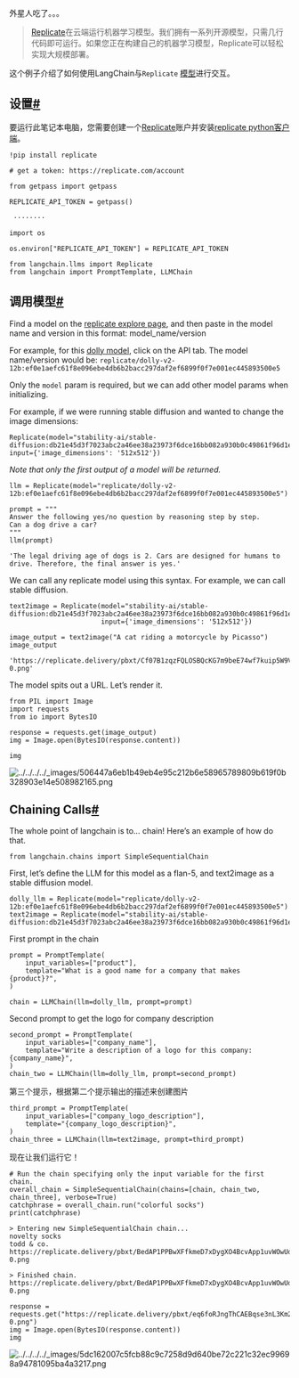 

外星人吃了。。。

> 
> [Replicate](https://replicate.com/blog/machine-learning-needs-better-tools)在云端运行机器学习模型。我们拥有一系列开源模型，只需几行代码即可运行。如果您正在构建自己的机器学习模型，Replicate可以轻松实现大规模部署。
> 
> 
> 

这个例子介绍了如何使用LangChain与`Replicate` [模型](https://replicate.com/explore)进行交互。

设置[#](#setup "永久链接到此标题")
------------------------

要运行此笔记本电脑，您需要创建一个[Replicate](https://replicate.com)账户并安装[replicate python客户端](https://github.com/replicate/replicate-python)。

```
!pip install replicate

```

```
# get a token: https://replicate.com/account

from getpass import getpass

REPLICATE_API_TOKEN = getpass()

```

```
 ········

```

```
import os

os.environ["REPLICATE_API_TOKEN"] = REPLICATE_API_TOKEN

```

```
from langchain.llms import Replicate
from langchain import PromptTemplate, LLMChain

```

调用模型[#](#calling-a-model "永久链接到此标题")
------------------------------------

Find a model on the [replicate explore page](https://replicate.com/explore), and then paste in the model name and version in this format: model_name/version

For example, for this [dolly model](https://replicate.com/replicate/dolly-v2-12b), click on the API tab. The model name/version would be: `replicate/dolly-v2-12b:ef0e1aefc61f8e096ebe4db6b2bacc297daf2ef6899f0f7e001ec445893500e5`

Only the `model` param is required, but we can add other model params when initializing.

For example, if we were running stable diffusion and wanted to change the image dimensions:

```
Replicate(model="stability-ai/stable-diffusion:db21e45d3f7023abc2a46ee38a23973f6dce16bb082a930b0c49861f96d1e5bf", input={'image_dimensions': '512x512'})

```

*Note that only the first output of a model will be returned.*

```
llm = Replicate(model="replicate/dolly-v2-12b:ef0e1aefc61f8e096ebe4db6b2bacc297daf2ef6899f0f7e001ec445893500e5")

```

```
prompt = """
Answer the following yes/no question by reasoning step by step. 
Can a dog drive a car?
"""
llm(prompt)

```

```
'The legal driving age of dogs is 2. Cars are designed for humans to drive. Therefore, the final answer is yes.'

```

We can call any replicate model using this syntax. For example, we can call stable diffusion.

```
text2image = Replicate(model="stability-ai/stable-diffusion:db21e45d3f7023abc2a46ee38a23973f6dce16bb082a930b0c49861f96d1e5bf", 
                       input={'image_dimensions': '512x512'})

```

```
image_output = text2image("A cat riding a motorcycle by Picasso")
image_output

```

```
'https://replicate.delivery/pbxt/Cf07B1zqzFQLOSBQcKG7m9beE74wf7kuip5W9VxHJFembefKE/out-0.png'

```

The model spits out a URL. Let’s render it.

```
from PIL import Image
import requests
from io import BytesIO

response = requests.get(image_output)
img = Image.open(BytesIO(response.content))

img

```

![../../../../_images/506447a6eb1b49eb4e95c212b6e58965789809b619f0b328903e14e508982165.png](../../../../_images/506447a6eb1b49eb4e95c212b6e58965789809b619f0b328903e14e508982165.png)

Chaining Calls[#](#chaining-calls "Permalink to this headline")
---------------------------------------------------------------

The whole point of langchain is to… chain! Here’s an example of how do that.

```
from langchain.chains import SimpleSequentialChain

```

First, let’s define the LLM for this model as a flan-5, and text2image as a stable diffusion model.

```
dolly_llm = Replicate(model="replicate/dolly-v2-12b:ef0e1aefc61f8e096ebe4db6b2bacc297daf2ef6899f0f7e001ec445893500e5")
text2image = Replicate(model="stability-ai/stable-diffusion:db21e45d3f7023abc2a46ee38a23973f6dce16bb082a930b0c49861f96d1e5bf")

```

First prompt in the chain

```
prompt = PromptTemplate(
    input_variables=["product"],
    template="What is a good name for a company that makes {product}?",
)

chain = LLMChain(llm=dolly_llm, prompt=prompt)

```

Second prompt to get the logo for company description

```
second_prompt = PromptTemplate(
    input_variables=["company_name"],
    template="Write a description of a logo for this company: {company_name}",
)
chain_two = LLMChain(llm=dolly_llm, prompt=second_prompt)

```

第三个提示，根据第二个提示输出的描述来创建图片

```
third_prompt = PromptTemplate(
    input_variables=["company_logo_description"],
    template="{company_logo_description}",
)
chain_three = LLMChain(llm=text2image, prompt=third_prompt)

```

现在让我们运行它！

```
# Run the chain specifying only the input variable for the first chain.
overall_chain = SimpleSequentialChain(chains=[chain, chain_two, chain_three], verbose=True)
catchphrase = overall_chain.run("colorful socks")
print(catchphrase)

```

```
> Entering new SimpleSequentialChain chain...
novelty socks
todd & co.
https://replicate.delivery/pbxt/BedAP1PPBwXFfkmeD7xDygXO4BcvApp1uvWOwUdHM4tcQfvCB/out-0.png

> Finished chain.
https://replicate.delivery/pbxt/BedAP1PPBwXFfkmeD7xDygXO4BcvApp1uvWOwUdHM4tcQfvCB/out-0.png

```

```
response = requests.get("https://replicate.delivery/pbxt/eq6foRJngThCAEBqse3nL3Km2MBfLnWQNd0Hy2SQRo2LuprCB/out-0.png")
img = Image.open(BytesIO(response.content))
img

```

![../../../../_images/5dc162007c5fcb88c9c7258d9d640be72c221c32ec99698a94781095ba4a3217.png](../../../../_images/5dc162007c5fcb88c9c7258d9d640be72c221c32ec99698a94781095ba4a3217.png)

